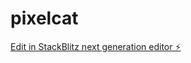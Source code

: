 # pixelcat

[Edit in StackBlitz next generation editor ⚡️](https://stackblitz.com/~/github.com/MasonNew/pixelcat)
